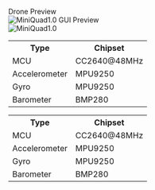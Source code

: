 Drone Preview  
![MiniQuad1.0](https://github.com/omrdk/MiniQuad1.0/tree/master/Media/Overview.jpeg)
GUI Preview  
![MiniQuad1.0](https://github.com/omrdk/MiniQuad1.0/tree/master/Media/Cli-overview.png)
<table>
  <tr>
    <th>Type</th><th>Chipset</th>
  </tr>
  <tr>
    <td>MCU</td><td>CC2640@48MHz</td>
  </tr>
  <tr>
    <td>Accelerometer</td><td>MPU9250</td>
  </tr>
  <tr>
    <td>Gyro</td><td>MPU9250</td>
  </tr>
  <tr>
    <td>Barometer</td><td>BMP280</td>
  </tr>
</table>

<table>
  <tr>
    <th>Type</th><th>Chipset</th>
  </tr>
  <tr>
    <td>MCU</td><td>CC2640@48MHz</td>
  </tr>
  <tr>
    <td>Accelerometer</td><td>MPU9250</td>
  </tr>
  <tr>
    <td>Gyro</td><td>MPU9250</td>
  </tr>
  <tr>
    <td>Barometer</td><td>BMP280</td>
  </tr>
</table>
